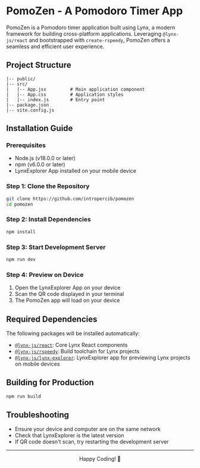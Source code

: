 # PomoZen - A Pomodoro Timer App

PomoZen is a Pomodoro timer application built using Lynx, a modern framework for building cross-platform applications. Leveraging `@lynx-js/react` and bootstrapped with `create-rspeedy`, PomoZen offers a seamless and efficient user experience.

## Project Structure

```
|-- public/
|-- src/
|   |-- App.jsx         # Main application component
|   |-- App.css         # Application styles
|   |-- index.js        # Entry point
|-- package.json
|-- vite.config.js
```

## Installation Guide

### Prerequisites

- Node.js (v18.0.0 or later)
- npm (v6.0.0 or later)
- LynxExplorer App installed on your mobile device

### Step 1: Clone the Repository

```bash
git clone https://github.com/intropercib/pomozen
cd pomozen
```

### Step 2: Install Dependencies

```bash
npm install
```

### Step 3: Start Development Server

```bash
npm run dev
```

### Step 4: Preview on Device

1. Open the LynxExplorer App on your device
2. Scan the QR code displayed in your terminal
3. The PomoZen app will load on your device

## Required Dependencies

The following packages will be installed automatically:

- [`@lynx-js/react`](https://www.npmjs.com/package/@lynx-js/react): Core Lynx React components
- [`@lynx-js/rspeedy`](https://www.npmjs.com/package/@lynx-js/rspeedy): Build toolchain for Lynx projects
- [`@lynx-js/lynx-explorer`](https://www.npmjs.com/package/@lynx-js/lynx-explorer): LynxExplorer app for previewing Lynx projects on mobile devices

## Building for Production

```bash
npm run build
```

## Troubleshooting

- Ensure your device and computer are on the same network
- Check that LynxExplorer is the latest version
- If QR code doesn't scan, try restarting the development server

---

<div align="center">
Happy Coding! 🚀
</div>
